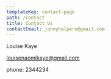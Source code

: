 ```yaml
---
templateKey: contact-page
path: /contact
title: Contact Us
contactEmail: jonnyhalpern@gmail.com
---
```

Louise Kaye

louisenaomikaye@gmail.com 

phone: 2344234
